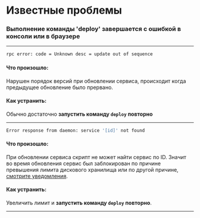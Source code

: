 # Известные проблемы

### Выполнение команды 'deploy' завершается с ошибкой в консоли или в браузере

---

```sh
rpc error: code = Unknown desc = update out of sequence
```

#### Что произошло:

Нарушен порядок версий при обновлении сервиса, происходит когда предыдущее обновление было прервано.

#### Как устранить:

Обычно достаточно **запустить команду `deploy` повторно**

---

```sh
Error response from daemon: service '[id]' not found
```

#### Что произошло:

При обновлении сервиса скрипт не может найти сервис по ID. Значит во время обновления сервис был заблокирован по причине превышения лимита дискового хранилища или по другой причине, [смотрите уведомления](/notifications).

#### Как устранить:

Увеличить лимит и **запустить команду `deploy` повторно**.

---
